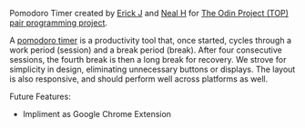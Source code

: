 Pomodoro Timer created by [Erick J](https://github.com/ey-Jay) and [Neal H](https://github.com/tnharvey) for [The Odin Project (TOP) pair programming project](https://www.theodinproject.com/courses/web-development-101/lessons/pairing-project).

A [pomodoro timer](https://en.wikipedia.org/wiki/Pomodoro_Technique) is a productivity tool that, once started, cycles through a work period (session) and a break period (break). After four consecutive
sessions, the fourth break is then a long break for recovery. We strove for simplicity in design, eliminating unnecessary buttons or displays. The layout
is also responsive, and should perform well across platforms as well.

Future Features:
- Impliment as Google Chrome Extension
